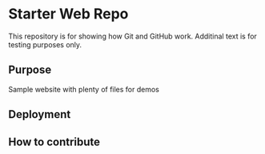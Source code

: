 # Starter Web Repo

This repository is for showing how Git and GitHub work. Additinal text is for testing purposes only.

## Purpose

Sample website with plenty of files for demos

## Deployment

## How to contribute